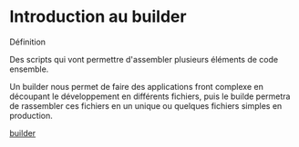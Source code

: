 # Introduction au builder

Définition 

Des scripts qui vont permettre d'assembler plusieurs éléments de code ensemble.

Un builder nous permet de faire des applications front complexe en découpant le développement en différents fichiers, puis le builde permetra de rassembler ces fichiers en un unique ou quelques fichiers simples en production.

[builder](./images/builder.png)
